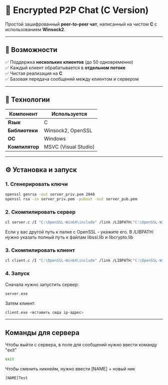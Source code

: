 # 🔐 Encrypted P2P Chat (C Version)

Простой зашифрованный **peer-to-peer чат**, написанный на чистом **C** с использованием **Winsock2**. 

---

## 🚀 Возможности

✅ Поддержка **нескольких клиентов** (до 50 одновременно)  
✅ Каждый клиент обрабатывается в **отдельном потоке**  
✅ Чистая реализация на **C**  
✅ Базовая передача сообщений между клиентом и сервером  

---

## 🧱 Технологии

| Компонент | Используется |
|------------|---------------|
| **Язык** | C |
| **Библиотеки** | Winsock2, OpenSSL |
| **ОС** | Windows |
| **Компилятор** | MSVC (Visual Studio) |

---

## ⚙️ Установка и запуск

### 1. Сгенерировать ключи
```bash
openssl genrsa -out server_priv.pem 2048
openssl rsa -in server_priv.pem -pubout -out server_pub.pem
```

### 2. Скомпилировать сервер
```bash
cl server.c /I "C:\OpenSSL-Win64\include" /link /LIBPATH:"C:\OpenSSL-Win64\lib\VC\x64\MD" libssl.lib libcrypto.lib ws2_32.lib
```
Если у вас другой путь к папке с OpenSSL - укажите его. 
В /LIBPATH: нужно указать полный путь к файлам libssl.lib и libcrypto.lib

### 3. Скомпилировать клиент
```bash
cl client.c /I "C:\OpenSSL-Win64\include" /link /LIBPATH:"C:\OpenSSL-Win64\lib\VC\x64\MD" libcrypto.lib ws2_32.lib
```

### 4. Запуск
Сначала нужно запустить сервер:
```bash
server.exe
```
Затем клиент:
```bash
client.exe <вставить сюда ip-адрес>
```

---

## Команды для сервера

Чтобы выйти с сервера, в поле для сообщений нужно ввести команду "exit"
```bash
exit
```

Чтобы сменить никнейм, нужно ввести [NAME] + новый ник
```bash
[NAME]Test
```